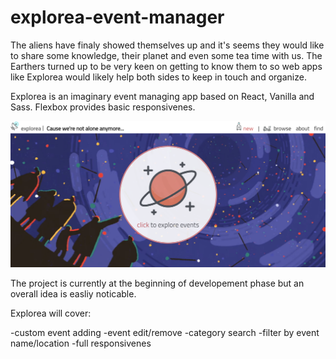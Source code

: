 # explorea-event-manager
The aliens have finaly showed themselves up and it's seems they would like to share some knowledge, their planet and even some tea time with us. The Earthers turned up to be very keen on getting to know them to so web apps like Explorea would likely help both sides to keep in touch and organize.


Explorea is an imaginary event managing app based on React, Vanilla and Sass. Flexbox provides basic responsivenes. 

<img src='screenshot.PNG'>

The project is currently at the beginning of developement phase but an overall idea is easliy noticable. 

Explorea will cover:

-custom event adding
-event edit/remove
-category search
-filter by event name/location
-full responsivenes